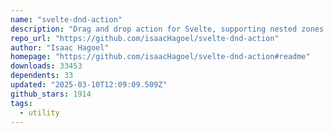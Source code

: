 ```yaml
---
name: "svelte-dnd-action"
description: "Drag and drop action for Svelte, supporting nested zones and touch."
repo_url: "https://github.com/isaacHagoel/svelte-dnd-action"
author: "Isaac Hagoel"
homepage: "https://github.com/isaacHagoel/svelte-dnd-action#readme"
downloads: 33453
dependents: 33
updated: "2025-03-10T12:09:09.509Z"
github_stars: 1914
tags: 
  - utility
---
```

